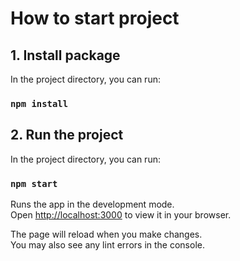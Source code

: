 # How to start project

## 1. Install package

In the project directory, you can run:

### `npm install`

## 2. Run the project

In the project directory, you can run:

### `npm start`

Runs the app in the development mode.\
Open [http://localhost:3000](http://localhost:3000) to view it in your browser.

The page will reload when you make changes.\
You may also see any lint errors in the console.
